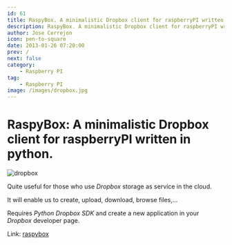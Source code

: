 ```yaml
---
id: 61
title: RaspyBox. A minimalistic Dropbox client for raspberryPI written in python.
description: RaspyBox. A minimalistic Dropbox client for raspberryPI written in python.
author: Jose Cerrejon
icon: pen-to-square
date: 2013-01-26 07:20:00
prev: /
next: false
category:
    - Raspberry PI
tag:
    - Raspberry PI
image: /images/dropbox.jpg
---
```


# RaspyBox: A minimalistic Dropbox client for raspberryPI written in python.

![dropbox](/images/dropbox.jpg)

Quite useful for those who use _Dropbox_ storage as service in the cloud.

It will enable us to create, upload, download, browse files,...

Requires _Python Dropbox SDK_ and create a new application in your _Dropbox_ developer page.

Link: [raspybox](https://sourceforge.net/projects/raspybox/)
